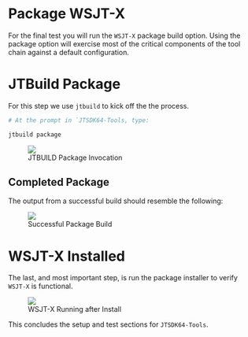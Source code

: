 # Package WSJT-X

For the final test you will run the `WSJT-X` package build option. Using the package option will exercise most of the critical components of the tool chain against a default configuration.

# JTBuild Package

For this step we use `jtbuild` to kick off the the process. 

```powershell
# At the prompt in `JTSDK64-Tools, type: 

jtbuild package

```

<figure>
  <img src="../images/6-Build-WSJTX-1.PNG" width=auto />
  <figcaption>JTBUILD Package Invocation</figcaption>
</figure>


## Completed Package

The output from a successful build should resemble the following:

<figure>
  <img src="../images/6-Build-WSJTX-2.PNG" width=auto />
  <figcaption>Successful Package Build</figcaption>
</figure>

# WSJT-X Installed

The last, and most important step, is run the package installer to verify `WSJT-X` is functional.

<figure>
  <img src="../images/6-Build-WSJTX-3.PNG" width=auto />
  <figcaption>WSJT-X Running after Install</figcaption>
</figure>

This concludes the setup and test sections for `JTSDK64-Tools`. 